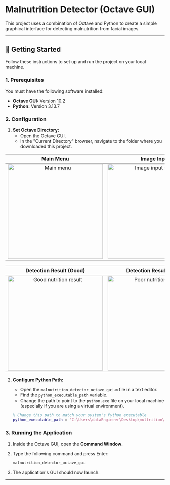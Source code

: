 # Malnutrition Detector (Octave GUI)

This project uses a combination of Octave and Python to create a simple graphical interface for detecting malnutrition from facial images.

---

## 🚀 Getting Started

Follow these instructions to set up and run the project on your local machine.

### 1. Prerequisites

You must have the following software installed:

* **Octave GUI:** Version 10.2
* **Python:** Version 3.13.7

### 2. Configuration

1.  **Set Octave Directory:**
    * Open the Octave GUI.
    * In the "Current Directory" browser, navigate to the folder where you downloaded this project.

| Main Menu | Image Input | Feature Extraction |
| :---: | :---: | :---: |
| <img width="300" alt="Main menu" src="https://github.com/user-attachments/assets/c4088e2e-5de8-4949-9cba-0f41c5403397" /> | <img width="300" alt="Image input screen" src="https://github.com/user-attachments/assets/e27f0144-a8a2-48f7-875e-229ee91c816a" /> | <img width="300" alt="Feature extraction process" src="https://github.com/user-attachments/assets/00f690bf-87a8-45ac-a3a9-2f0c11fa8188" /> |

| Detection Result (Good) | Detection Result (Poor) |
| :---: | :---: |
| <img width="300" alt="Good nutrition result" src="https://github.com/user-attachments/assets/031748b5-9eb9-43b7-9524-9e3ab5432e76" /> | <img width="300" alt="Poor nutrition result" src="https://github.com/user-attachments/assets/133bb978-7ef7-4d7b-b1a4-8223f215b56b" /> |

2.  **Configure Python Path:**
    * Open the `malnutrition_detector_octave_gui.m` file in a text editor.
    * Find the `python_executable_path` variable.
    * Change the path to point to the `python.exe` file on your local machine (especially if you are using a virtual environment).

    ```matlab
    % Change this path to match your system's Python executable
    python_executable_path = 'C:\Users\dataEngineer\Desktop\multrition\mulmutrition\Scripts\python.exe';
    ```

### 3. Running the Application

1.  Inside the Octave GUI, open the **Command Window**.
2.  Type the following command and press Enter:

    ```bash
    malnutrition_detector_octave_gui
    ```

3.  The application's GUI should now launch.

---


